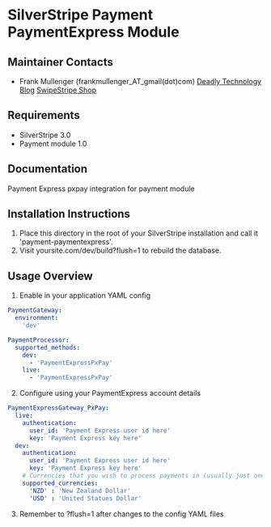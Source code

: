 SilverStripe Payment PaymentExpress Module
===========================================

Maintainer Contacts
-------------------
*  Frank Mullenger (frankmullenger_AT_gmail(dot)com)
   [Deadly Technology Blog](http://deadlytechnology.com/silverstripe/)
   [SwipeStripe Shop](http://swipestripe.com)

Requirements
------------
* SilverStripe 3.0
* Payment module 1.0

Documentation
-------------
Payment Express pxpay integration for payment module

Installation Instructions
-------------------------
1. Place this directory in the root of your SilverStripe installation and call it 'payment-paymentexpress'.
2. Visit yoursite.com/dev/build?flush=1 to rebuild the database.

Usage Overview
--------------
1. Enable in your application YAML config

```yaml
PaymentGateway:
  environment:
    'dev'

PaymentProcessor:
  supported_methods:
    dev:
      - 'PaymentExpressPxPay'
    live:
      - 'PaymentExpressPxPay'
```
2. Configure using your PaymentExpress account details

```yaml
PaymentExpressGateway_PxPay:
  live:
    authentication:
      user_id: 'Payment Express user id here'
      key: 'Payment Express key here'
  dev:
    authentication:
      user_id: 'Payment Express user id here'
      key: 'Payment Express key here'
    # Currencies that you wish to process payments in (usually just one)
    supported_currencies:
      'NZD' : 'New Zealand Dollar'
      'USD' : 'United Statues Dollar'
```

3. Remember to ?flush=1 after changes to the config YAML files